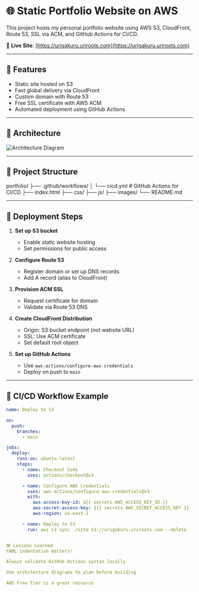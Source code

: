 # 🌐 Static Portfolio Website on AWS

This project hosts my personal portfolio website using AWS S3, CloudFront, Route 53, SSL via ACM, and GitHub Actions for CI/CD.

🔗 **Live Site**: [https://urigakuru.uriroots.com](https://urigakuru.uriroots.com)

---

## 🚀 Features

- Static site hosted on S3
- Fast global delivery via CloudFront
- Custom domain with Route 53
- Free SSL certificate with AWS ACM
- Automated deployment using GitHub Actions

---

## 📐 Architecture

![Architecture Diagram](./images/portfolio.png)

---

## 📁 Project Structure

portfolio/ ├── .github/workflows/ │ └── cicd.yml # GitHub Actions for CI/CD ├── index.html ├── css/ ├── js/ ├── images/ └── README.md


---

## 🔧 Deployment Steps

1. **Set up S3 bucket**
   - Enable static website hosting
   - Set permissions for public access

2. **Configure Route 53**
   - Register domain or set up DNS records
   - Add A record (alias to CloudFront)

3. **Provision ACM SSL**
   - Request certificate for domain
   - Validate via Route 53 DNS

4. **Create CloudFront Distribution**
   - Origin: S3 bucket endpoint (not website URL)
   - SSL: Use ACM certificate
   - Set default root object

5. **Set up GitHub Actions**
   - Use `aws-actions/configure-aws-credentials`
   - Deploy on push to `main`

---

## 🧪 CI/CD Workflow Example

```yaml
name: Deploy to S3

on:
  push:
    branches:
      - main

jobs:
  deploy:
    runs-on: ubuntu-latest
    steps:
      - name: Checkout Code
        uses: actions/checkout@v3

      - name: Configure AWS Credentials
        uses: aws-actions/configure-aws-credentials@v3
        with:
          aws-access-key-id: ${{ secrets.AWS_ACCESS_KEY_ID }}
          aws-secret-access-key: ${{ secrets.AWS_SECRET_ACCESS_KEY }}
          aws-region: us-east-1

      - name: Deploy to S3
        run: aws s3 sync ./site s3://urigakuru.uriroots.com --delete


🛠️ Lessons Learned
YAML indentation matters!

Always validate GitHub Actions syntax locally

Use architecture diagrams to plan before building

AWS Free Tier is a great resource